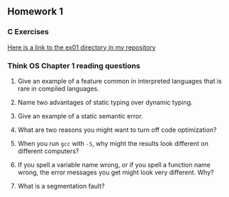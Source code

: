 ## Homework 1

### C Exercises

[Here is a link to the ex01 directory in my repository](https://github.com/YOUR_GITHUB_USERNAME_HERE/ExercisesInC/tree/master/exercises/ex01)

### Think OS Chapter 1 reading questions

1) Give an example of a feature common in interpreted languages that is rare in compiled languages.

2) Name two advantages of static typing over dynamic typing.

3) Give an example of a static semantic error.

4) What are two reasons you might want to turn off code optimization?

5) When you run `gcc` with `-S`, why might the results look different on different computers?

6) If you spell a variable name wrong, or if you spell a function name wrong, the error messages 
you get might look very different.  Why?

7) What is a segmentation fault?
